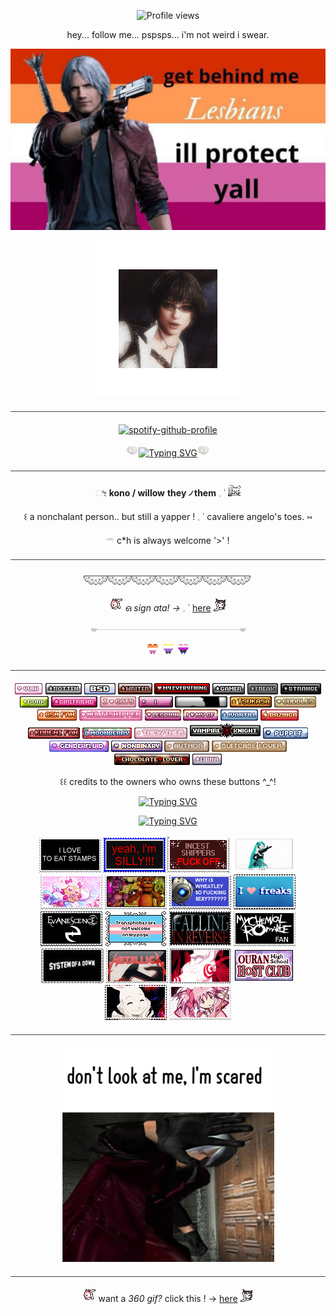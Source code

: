 <p align=center

![Profile views](https://komarev.com/ghpvc/?username=yourusername&label=𓈒___˙profile_views_ഒ&color=D62900) 


<p align=center

hey... follow me... pspsps... i'm not weird i swear.

<p align=center

![Alt text](Untitled17_20250731185030.jpg)

<p align=center

![Alt text](3dgifmaker80184.gif)  

<hr style="border: none; height: 1px; background-color: #444; margin: 20px 0;">

<p align=center

[![spotify-github-profile](https://spotify-github-profile.kittinanx.com/api/view?uid=314mut7imtpm6vc6oq3g32g722qy&cover_image=false&theme=novatorem&show_offline=true&background_color=121212&interchange=false&bar_color=ffffff)](https://github.com/kittinan/spotify-github-profile)

<p align=center

![Alt text](284.gif)<a href="https://git.io/typing-svg"><img src="https://readme-typing-svg.demolab.com?font=Bitcount&pause=1000&color=CCF7F6&center=true&vCenter=true&width=435&lines=feel+free+to+interact+with+me!;unless+if+i+have+DNI." alt="Typing SVG" /></a>![Alt text](284.gif)

<hr style="border: none; height: 1px; background-color: #444; margin: 20px 0;">

<p align=center

 ೀ **kono / willow** **they ৴ them** 𓈒   ˙ ![Alt text](tumblr_ca01b4bde0808bf3584ef4cbb3dd0f76_6694e173_75.gif)

<p align=center

꒰ a nonchalant person.. but still a yapper ! 𓈒   ˙ cavaliere angelo's toes. ⑅

<p align=center

𓍼 c*h is always welcome '>' !

<hr style="border: none; height: 1px; background-color: #444; margin: 20px 0;">

<p align=center

![Alt text](div50.png)

<p align=center

 ![u](v4fcrIx.gif) ഒ *sign ata! ->* 𓈒   ˙ [here](https://konomiyyoo.atabook.org/) ![Alt text](GZWu3gj.gif)

<p align=center

![Alt text](div117.gif)

<p align=center

![Alt text](1214712326037446707.webp) ![Alt text](1214713118241071124.webp) ![Alt text](1214711948839620729.webp)

<hr style="border: none; height: 1px; background-color: #444; margin: 20px 0;">

<p align=center

![Alt text](mdreh9.gif) ![Alt text](pepiag.gif) ![Alt text](456707126-4b9294bf-b734-4941-9f6c-dfb32ffe6564.png) ![text](ff6x7f.webp) ![woah](ne5cqk.gif) ![si](91zyd2.gif) ![s](5eqdjt.gif) ![o](qw204s.webp) ![i](s4pkan.gif) ![o](girlfriend.gif)
![i](tumblr_4003a668cbbe7037e9dd2ff128e4306c_61be5da3_75.gif) ![p](me4hlk.gif) ![y](sxpn4n.gif) ![u](qwvpp3.gif) ![t](3wc68y.gif) ![i](afbrgc.gif) ![y](tumblr_a81f2fca9bd059a36a494db8ac80224d_9711d638_250.gif) ![u](tumblr_26f69c621842612c8a907cfd1fd3be87_21661e5a_75.gif) ![l](tumblr_c4de26c9032db5a4c085915069b440b8_534a4ea5_75.gif) ![o](tumblr_749fc892e45d48569a05fadcfd1b5c08_656afd5e_75.gif) ![u](tumblr_9d0feae5a2cf1b6492e05e4a9ec4caa0_8e18c386_75.gif) ![i](f9ou78.gif) ![y](tumblr_6bb664a97f9e3bfad10e0163a27640d7_0182836f_100.gif) ![u](Hello-IMG1721006627970.gif) ![e](6v2ges.gif) ![e](Hello-IMG1721006660761.gif) ![r](Hello-IMG1721006649978.gif) ![e](Hello-IMG1721006650922.gif) ![i](px6k8r.gif) ![u](nce9zy.gif) ![i](5j4aqb.gif) ![o](nwmp5d.gif)

<p align=center

꒰꒰ credits to the owners who owns these buttons ^_^!

<p align=center

<a href="https://git.io/typing-svg"><img src="https://readme-typing-svg.demolab.com?font=Bitcount&pause=1000&color=CCF7F6&center=true&vCenter=true&width=435&lines=i+love+lady+(mary)+%5E_%5E" alt="Typing SVG" /></a>

<p align=center

<a href="https://git.io/typing-svg"><img src="https://readme-typing-svg.demolab.com?font=Bitcount&duration=1000&pause=1&color=930000&center=true&vCenter=true&width=435&lines=all+the+lovers;all+the+haters;and+all+the+people;that+call+themselves+players;HOT+MAMAS;PIMP+DADDIES;and+the+people+;rollin'+up+in+caddies;hey%2C+rockers;HIP-HOPPERS;and+everybody;all+around+the+world" alt="Typing SVG" /></a>

<p align=center

![Alt text](IMG_3808.gif) ![Alt text](opo4x2.png) ![Alt text](8ax22n.png) ![Alt text](gx0mj3.gif) ![i](2dhlwy.gif) ![o](12o6gh.gif) ![o](piku61.gif) ![o](ogym5i.png) ![o](ihnum8.png) ![o](9zkj28.png) ![o](xk7skg.gif) ![o](uo4mx4.gif) ![o](8bajve.jpg) ![o](4ny148.gif) ![o](2b2h0z.gif) ![o](n4m3og.gif) ![o](miy9ix.gif) ![o](uexxmd.gif)

<hr style="border: none; height: 1px; background-color: #444; margin: 20px 0;">

<p align=center

![a](Untitled19_20250731185727.jpg)

<hr style="border: none; height: 1px; background-color: #444; margin: 20px 0;">

<p align=center

![o](v4fcrIx.gif) want a _360 gif?_ click this ! -> [here](https://www.3dgifmaker.com/360Spin) ![o](GZWu3gj.gif)
